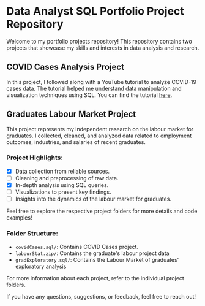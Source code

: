 # Data Analyst SQL Portfolio Project Repository

Welcome to my portfolio projects repository! This repository contains two projects that showcase my skills and interests in data analysis and research.

## COVID Cases Analysis Project
In this project, I followed along with a YouTube tutorial to analyze COVID-19 cases data. 
The tutorial helped me understand data manipulation and visualization techniques using SQL. You can find the tutorial [here](https://youtu.be/qfyynHBFOsM?si=75NTj2aa075-DOlk).

## Graduates Labour Market Project
This project represents my independent research on the labour market for graduates.
I collected, cleaned, and analyzed data related to employment outcomes, industries, and salaries of recent graduates. 

### Project Highlights:
- [x] Data collection from reliable sources.
- [ ] Cleaning and preprocessing of raw data.
- [x] In-depth analysis using SQL queries.
- [ ] Visualizations to present key findings.
- [ ] Insights into the dynamics of the labour market for graduates.

Feel free to explore the respective project folders for more details and code examples!

### Folder Structure:
- `covidCases.sql/`: Contains COVID Cases project.
- `labourStat.zip/`: Contains the  graduate's labour project data
- `gradExploratory.sql/`: Contains the Labour Market of graduates' exploratory analysis


For more information about each project, refer to the individual project folders.

If you have any questions, suggestions, or feedback, feel free to reach out!

